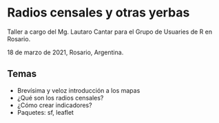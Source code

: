 # Radios censales y otras yerbas

Taller a cargo del Mg. Lautaro Cantar para el Grupo de Usuaries de R en Rosario.

18 de marzo de 2021, Rosario, Argentina.


## Temas

* Brevísima y veloz introducción a los mapas
* ¿Qué son los radios censales?
* ¿Cómo crear indicadores?
* Paquetes: sf, leaflet
